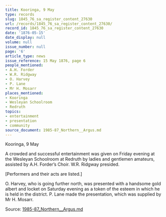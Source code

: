 ```yaml
---
title: Kooringa, 9 May
type: records
slug: 1845_76_sa_register_content_27630
url: /records/1845_76_sa_register_content_27630/
record_id: 1845_76_sa_register_content_27630
date: '1876-05-15'
date_display: null
volume: null
issue_number: null
page: '6'
article_type: news
issue_reference: 15 May 1876, page 6
people_mentioned:
- A.H. Forder
- W.R. Ridgway
- O. Harvey
- P. Lane
- Mr H. Mosarr
places_mentioned:
- Kooringa
- Wesleyan Schoolroom
- Redruth
topics:
- entertainment
- presentation
- community
source_document: 1985-87_Northern__Argus.md
---
```


Kooringa, 9 May

A crowded and successful entertainment was given on Friday evening at the Wesleyan Schoolroom at Redruth by ladies and gentlemen amateurs, assisted by A.H. Forder’s Choir.  W.R. Ridgway presided.

[Performers and their acts are listed.]

O. Harvey, who is going further north, was presented with a handsome gold albert and locket on Saturday evening as a token of the esteem in which he is held in the district.  P. Lane made the presentation, which was supplied by Mr H. Mosarr.

Source: [1985-87_Northern__Argus.md](/downloads/markdown/1985-87_Northern__Argus.md)
